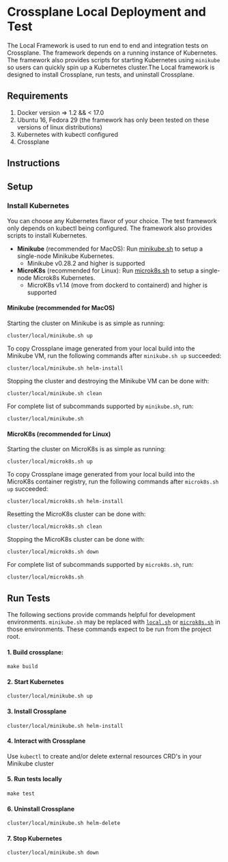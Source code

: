 # Crossplane Local Deployment and Test

The Local Framework is used to run end to end and integration tests on Crossplane. The framework depends on a running instance of Kubernetes.
The framework also provides scripts for starting Kubernetes using `minikube` so users can
quickly spin up a Kubernetes cluster.The Local framework is designed to install Crossplane, run tests, and uninstall Crossplane.

## Requirements
1. Docker version => 1.2 && < 17.0
2. Ubuntu 16, Fedora 29 (the framework has only been tested on these versions of linux distributions)
3. Kubernetes with kubectl configured
4. Crossplane

## Instructions

## Setup

### Install Kubernetes
You can choose any Kubernetes flavor of your choice.  The test framework only depends on kubectl being configured.
The framework also provides scripts to install Kubernetes.

- **Minikube** (recommended for MacOS): Run [minikube.sh](./minikube.sh) to setup a single-node Minikube Kubernetes.
  - Minikube v0.28.2 and higher is supported
- **MicroK8s** (recommended for Linux): Run [microk8s.sh](./microk8s.sh) to setup a single-node Microk8s Kubernetes.
  - MicroK8s v1.14 (move from dockerd to containerd) and higher is supported

#### Minikube (recommended for MacOS)
Starting the cluster on Minikube is as simple as running:
```console
cluster/local/minikube.sh up
```

To copy Crossplane image generated from your local build into the Minikube VM, run the following commands after `minikube.sh up` succeeded:
```console
cluster/local/minikube.sh helm-install
```

Stopping the cluster and destroying the Minikube VM can be done with:
```console
cluster/local/minikube.sh clean
```

For complete list of subcommands supported by `minikube.sh`, run:
```console
cluster/local/minikube.sh
```

#### MicroK8s (recommended for Linux)
Starting the cluster on MicroK8s is as simple as running:
```console
cluster/local/microk8s.sh up
```

To copy Crossplane image generated from your local build into the MicroK8s container registry, run the following commands after `microk8s.sh up` succeeded:
```console
cluster/local/microk8s.sh helm-install
```

Resetting the MicroK8s cluster can be done with:
```console
cluster/local/microk8s.sh clean
```

Stopping the MicroK8s cluster can be done with:
```console
cluster/local/microk8s.sh down
```

For complete list of subcommands supported by `microk8s.sh`, run:
```console
cluster/local/microk8s.sh
```

## Run Tests
The following sections provide commands helpful for development environments. `minikube.sh` may be replaced with [`local.sh`](./local.sh) or [`microk8s.sh`](./microk8s.sh) in those environments. These commands expect to be run from the project root.
#### 1. Build crossplane:
```
make build
```

#### 2. Start Kubernetes
```
cluster/local/minikube.sh up
```

#### 3. Install Crossplane
```
cluster/local/minikube.sh helm-install
```

#### 4. Interact with Crossplane
Use `kubectl` to create and/or delete external resources CRD's in your Minikube cluster

#### 5. Run tests locally
```
make test
```

#### 6. Uninstall Crossplane
```
cluster/local/minikube.sh helm-delete
```  

#### 7. Stop Kubernetes
```
cluster/local/minikube.sh down
```
